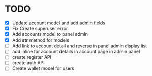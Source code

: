 # TODO
- [X] Update account model and add admin fields
- [X] Fix Create superuser error
- [X] Add accounts model to panel admin
- [X] Add __str__ method for models
- [ ] Add link to account detail and reverse in panel admin display list
- [ ] add inline for account details in account page in admin panel
- [ ] create register API
- [ ] create auth API
- [ ] Create wallet model for users
